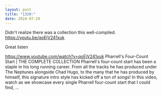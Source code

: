 ```yaml
---
layout: post
title: "1320:"
date: 2024-07-29
---
```


Didn't realize there was a collection this well-compiled.
https://youtu.be/qoEjV241xuk

Great listen

https://www.youtube.com/watch?v=qoEjV241xuk
Pharrell's Four-Count Start | THE COMPLETE COLLECTION
Pharrell's four-count start has been a staple in his long running career. From all the tracks he has produced under The Neptunes alongside Chad Hugo, to the many that he has produced by himself, this signature intro style has kicked off a ton of songs! In this video, watch as we showcase every single Pharrell four-count start that I could find, ...
